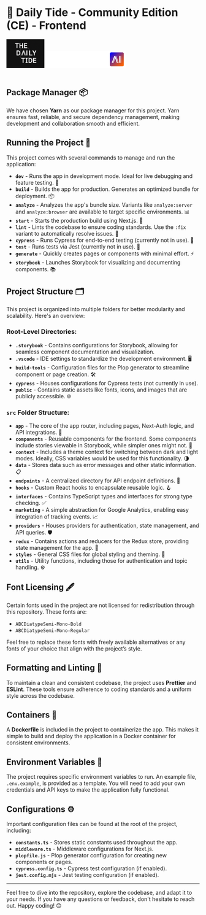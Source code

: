 # 🌊 Daily Tide - Community Edition (CE) - Frontend

<img src="https://github.com/Kickstartai-product/dailytide-community-edition/blob/main/repo-assets/logo.png?raw=true" height="75" /> <img src="https://github.com/Kickstartai-product/dailytide-community-edition/blob/main/repo-assets/logo-kai.svg?raw=true" height="45" /><br><br>

## Package Manager 📦

We have chosen **Yarn** as our package manager for this project. Yarn ensures fast, reliable, and secure dependency management, making development and collaboration smooth and efficient.

## Running the Project 🚀

This project comes with several commands to manage and run the application:

- **`dev`** - Runs the app in development mode. Ideal for live debugging and feature testing. 🔄
- **`build`** - Builds the app for production. Generates an optimized bundle for deployment. 📦
- **`analyze`** - Analyzes the app's bundle size. Variants like `analyze:server` and `analyze:browser` are available to target specific environments. 📊
- **`start`** - Starts the production build using Next.js. 🏁
- **`lint`** - Lints the codebase to ensure coding standards. Use the `:fix` variant to automatically resolve issues. 🔧
- **`cypress`** - Runs Cypress for end-to-end testing (currently not in use). 🧪
- **`test`** - Runs tests via Jest (currently not in use). 🧷
- **`generate`** - Quickly creates pages or components with minimal effort. ⚡
- **`storybook`** - Launches Storybook for visualizing and documenting components. 📚

## Project Structure 🗂️

This project is organized into multiple folders for better modularity and scalability. Here's an overview:

### Root-Level Directories:

- **`.storybook`** - Contains configurations for Storybook, allowing for seamless component documentation and visualization.
- **`.vscode`** - IDE settings to standardize the development environment. 🖥️
- **`build-tools`** - Configuration files for the Plop generator to streamline component or page creation. 🛠️
- **`cypress`** - Houses configurations for Cypress tests (not currently in use).
- **`public`** - Contains static assets like fonts, icons, and images that are publicly accessible. 🌐

### `src` Folder Structure:

- **`app`** - The core of the app router, including pages, Next-Auth logic, and API integrations. 🚪
- **`components`** - Reusable components for the frontend. Some components include stories viewable in Storybook, while simpler ones might not. 🧩
- **`context`** - Includes a theme context for switching between dark and light modes. Ideally, CSS variables would be used for this functionality. 🌗
- **`data`** - Stores data such as error messages and other static information. 📋
- **`endpoints`** - A centralized directory for API endpoint definitions. 🔗
- **`hooks`** - Custom React hooks to encapsulate reusable logic. 🪝
- **`interfaces`** - Contains TypeScript types and interfaces for strong type checking. ✅
- **`marketing`** - A simple abstraction for Google Analytics, enabling easy integration of tracking events. 📈
- **`providers`** - Houses providers for authentication, state management, and API queries. 🛡️
- **`redux`** - Contains actions and reducers for the Redux store, providing state management for the app. 🔄
- **`styles`** - General CSS files for global styling and theming. 🎨
- **`utils`** - Utility functions, including those for authentication and topic handling. ⚙️

## Font Licensing 🖋️

Certain fonts used in the project are not licensed for redistribution through this repository. These fonts are:

- `ABCDiatypeSemi-Mono-Bold`
- `ABCDiatypeSemi-Mono-Regular`

Feel free to replace these fonts with freely available alternatives or any fonts of your choice that align with the project’s style.

## Formatting and Linting 📏

To maintain a clean and consistent codebase, the project uses **Prettier** and **ESLint**. These tools ensure adherence to coding standards and a uniform style across the codebase.

## Containers 🐳

A **Dockerfile** is included in the project to containerize the app. This makes it simple to build and deploy the application in a Docker container for consistent environments.

## Environment Variables 🔑

The project requires specific environment variables to run. An example file, `.env.example`, is provided as a template. You will need to add your own credentials and API keys to make the application fully functional.

## Configurations ⚙️

Important configuration files can be found at the root of the project, including:

- **`constants.ts`** - Stores static constants used throughout the app.
- **`middleware.ts`** - Middleware configurations for Next.js.
- **`plopfile.js`** - Plop generator configuration for creating new components or pages.
- **`cypress.config.ts`** - Cypress test configuration (if enabled).
- **`jest.config.mjs`** - Jest testing configuration (if enabled).

---

Feel free to dive into the repository, explore the codebase, and adapt it to your needs. If you have any questions or feedback, don't hesitate to reach out. Happy coding! 😊
